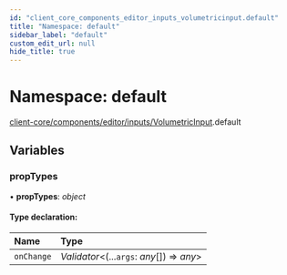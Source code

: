 ```yaml
---
id: "client_core_components_editor_inputs_volumetricinput.default"
title: "Namespace: default"
sidebar_label: "default"
custom_edit_url: null
hide_title: true
---
```


# Namespace: default

[client-core/components/editor/inputs/VolumetricInput](client_core_components_editor_inputs_volumetricinput.md).default

## Variables

### propTypes

• **propTypes**: *object*

#### Type declaration:

Name | Type |
:------ | :------ |
`onChange` | *Validator*<(...`args`: *any*[]) => *any*\> |
